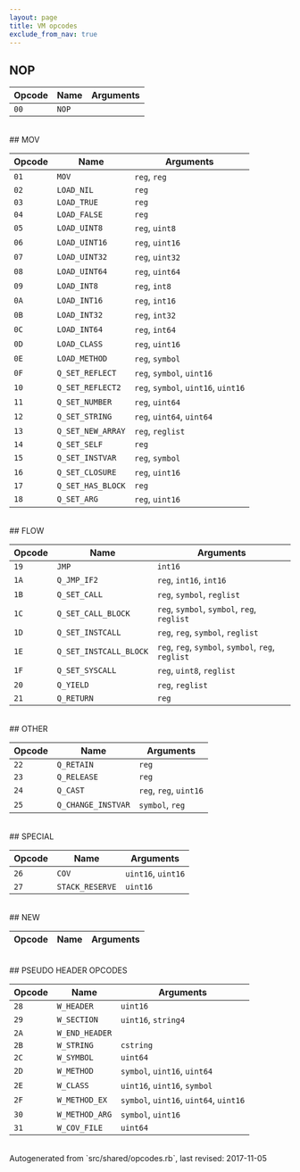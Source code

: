 ```yaml
---
layout: page
title: VM opcodes
exclude_from_nav: true
---
```


## NOP

|Opcode |Name    |Arguments|
|-------|--------|---------|
|`00`|`NOP`||

<br>
## MOV

|Opcode |Name    |Arguments|
|-------|--------|---------|
|`01`|`MOV`|`reg`, `reg`|
|`02`|`LOAD_NIL`|`reg`|
|`03`|`LOAD_TRUE`|`reg`|
|`04`|`LOAD_FALSE`|`reg`|
|`05`|`LOAD_UINT8`|`reg`, `uint8`|
|`06`|`LOAD_UINT16`|`reg`, `uint16`|
|`07`|`LOAD_UINT32`|`reg`, `uint32`|
|`08`|`LOAD_UINT64`|`reg`, `uint64`|
|`09`|`LOAD_INT8`|`reg`, `int8`|
|`0A`|`LOAD_INT16`|`reg`, `int16`|
|`0B`|`LOAD_INT32`|`reg`, `int32`|
|`0C`|`LOAD_INT64`|`reg`, `int64`|
|`0D`|`LOAD_CLASS`|`reg`, `uint16`|
|`0E`|`LOAD_METHOD`|`reg`, `symbol`|
|`0F`|`Q_SET_REFLECT`|`reg`, `symbol`, `uint16`|
|`10`|`Q_SET_REFLECT2`|`reg`, `symbol`, `uint16`, `uint16`|
|`11`|`Q_SET_NUMBER`|`reg`, `uint64`|
|`12`|`Q_SET_STRING`|`reg`, `uint64`, `uint64`|
|`13`|`Q_SET_NEW_ARRAY`|`reg`, `reglist`|
|`14`|`Q_SET_SELF`|`reg`|
|`15`|`Q_SET_INSTVAR`|`reg`, `symbol`|
|`16`|`Q_SET_CLOSURE`|`reg`, `uint16`|
|`17`|`Q_SET_HAS_BLOCK`|`reg`|
|`18`|`Q_SET_ARG`|`reg`, `uint16`|

<br>
## FLOW

|Opcode |Name    |Arguments|
|-------|--------|---------|
|`19`|`JMP`|`int16`|
|`1A`|`Q_JMP_IF2`|`reg`, `int16`, `int16`|
|`1B`|`Q_SET_CALL`|`reg`, `symbol`, `reglist`|
|`1C`|`Q_SET_CALL_BLOCK`|`reg`, `symbol`, `symbol`, `reg`, `reglist`|
|`1D`|`Q_SET_INSTCALL`|`reg`, `reg`, `symbol`, `reglist`|
|`1E`|`Q_SET_INSTCALL_BLOCK`|`reg`, `reg`, `symbol`, `symbol`, `reg`, `reglist`|
|`1F`|`Q_SET_SYSCALL`|`reg`, `uint8`, `reglist`|
|`20`|`Q_YIELD`|`reg`, `reglist`|
|`21`|`Q_RETURN`|`reg`|

<br>
## OTHER

|Opcode |Name    |Arguments|
|-------|--------|---------|
|`22`|`Q_RETAIN`|`reg`|
|`23`|`Q_RELEASE`|`reg`|
|`24`|`Q_CAST`|`reg`, `reg`, `uint16`|
|`25`|`Q_CHANGE_INSTVAR`|`symbol`, `reg`|

<br>
## SPECIAL

|Opcode |Name    |Arguments|
|-------|--------|---------|
|`26`|`COV`|`uint16`, `uint16`|
|`27`|`STACK_RESERVE`|`uint16`|

<br>
## NEW

|Opcode |Name    |Arguments|
|-------|--------|---------|

<br>
## PSEUDO HEADER OPCODES

|Opcode |Name    |Arguments|
|-------|--------|---------|
|`28`|`W_HEADER`|`uint16`|
|`29`|`W_SECTION`|`uint16`, `string4`|
|`2A`|`W_END_HEADER`||
|`2B`|`W_STRING`|`cstring`|
|`2C`|`W_SYMBOL`|`uint64`|
|`2D`|`W_METHOD`|`symbol`, `uint16`, `uint64`|
|`2E`|`W_CLASS`|`uint16`, `uint16`, `symbol`|
|`2F`|`W_METHOD_EX`|`symbol`, `uint16`, `uint64`, `uint16`|
|`30`|`W_METHOD_ARG`|`symbol`, `uint16`|
|`31`|`W_COV_FILE`|`uint64`|

<br>
Autogenerated from `src/shared/opcodes.rb`, last revised: 2017-11-05

